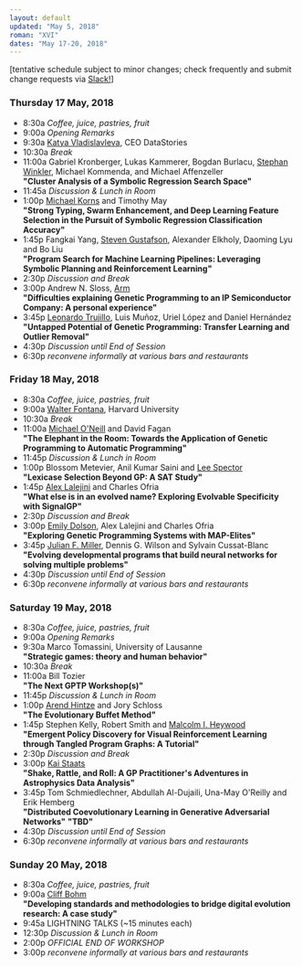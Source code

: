 ```yaml
---
layout: default
updated: "May 5, 2018"
roman: "XVI"
dates: "May 17-20, 2018"
---
```


[tentative schedule subject to minor changes; check frequently and submit change requests via [Slack!](https://gptp-workshops.slack.com)]

### Thursday 17 May, 2018
- 8:30a _Coffee, juice, pastries, fruit_
- 9:00a _Opening Remarks_
- 9:30a [Katya Vladislavleva](https://datastories.com/about), CEO DataStories
- 10:30a _Break_
- 11:00a Gabriel Kronberger, Lukas Kammerer, Bogdan Burlacu, [Stephan Winkler](https://heal.heuristiclab.com/team/winkler), Michael Kommenda, and Michael Affenzeller  
**"Cluster Analysis of a Symbolic Regression Search Space"**
- 11:45a _Discussion & Lunch in Room_
- 1:00p [Michael Korns](http://www.korns.com) and Timothy May  
**"Strong Typing, Swarm Enhancement, and Deep Learning Feature Selection in the Pursuit of Symbolic Regression Classification Accuracy"**
- 1:45p Fangkai Yang, [Steven Gustafson](https://www.maana.io/blog/steven-gustafson), Alexander Elkholy, Daoming Lyu and Bo Liu  
**"Program Search for Machine Learning Pipelines: Leveraging Symbolic Planning and Reinforcement Learning"**
- 2:30p _Discussion and Break_
- 3:00p Andrew N. Sloss, [Arm](https://www.arm.com)  
**"Difficulties explaining Genetic Programming to an IP Semiconductor Company: A personal experience"**
- 3:45p [Leonardo Trujillo](http://www.tree-lab.org/index.php/people-2/reserachers/46-leonardo-trujillo), Luis Muñoz, Uriel López and Daniel Hernández  
**"Untapped Potential of Genetic Programming: Transfer Learning and Outlier Removal"**
- 4:30p _Discussion until End of Session_
- 6:30p _reconvene informally at various bars and restaurants_

### Friday 18 May, 2018
- 8:30a _Coffee, juice, pastries, fruit_
- 9:00a [Walter Fontana](https://fontana.hms.harvard.edu), Harvard University
- 10:30a _Break_
- 11:00a [Michael O'Neill](http://ncra.ucd.ie) and David Fagan  
**"The Elephant in the Room: Towards the Application of Genetic Programming to Automatic Programming"**
- 11:45p _Discussion & Lunch in Room_
- 1:00p Blossom Metevier, Anil Kumar Saini and [Lee Spector](http://faculty.hampshire.edu/lspector)  
**"Lexicase Selection Beyond GP: A SAT Study"**
- 1:45p [Alex Lalejini](http://lalejini.com) and Charles Ofria  
**"What else is in an evolved name? Exploring Evolvable Specificity with SignalGP"**
- 2:30p _Discussion and Break_
- 3:00p [Emily Dolson](http://cse.msu.edu/~dolsonem), Alex Lalejini and Charles Ofria  
**"Exploring Genetic Programming Systems with MAP-Elites"**
- 3:45p [Julian F. Miller](https://www.york.ac.uk/electronic-engineering/staff/julian_miller), Dennis G. Wilson and Sylvain Cussat-Blanc  
**"Evolving developmental programs that build neural networks for solving multiple problems"**
- 4:30p _Discussion until End of Session_
- 6:30p _reconvene informally at various bars and restaurants_


### Saturday 19 May, 2018
- 8:30a _Coffee, juice, pastries, fruit_
- 9:00a _Opening Remarks_
- 9:30a Marco Tomassini, University of Lausanne  
**"Strategic games: theory and human behavior"**
- 10:30a _Break_
- 11:00a Bill Tozier  
**"The Next GPTP Workshop(s)"**
- 11:45p _Discussion & Lunch in Room_
- 1:00p [Arend Hintze](http://hintzelab.msu.edu) and Jory Schloss  
**"The Evolutionary Buffet Method"**
- 1:45p Stephen Kelly, Robert Smith and [Malcolm I. Heywood](https://web.cs.dal.ca/~mheywood)  
**"Emergent Policy Discovery for Visual Reinforcement Learning through Tangled Program Graphs: A Tutorial"**
- 2:30p _Discussion and Break_
- 3:00p [Kai Staats](https://www.kaistaats.com)  
**"Shake, Rattle, and Roll: A GP Practitioner's Adventures in Astrophysics Data Analysis"**
- 3:45p Tom Schmiedlechner, Abdullah Al-Dujaili, Una-May O'Reilly and Erik Hemberg  
**"Distributed Coevolutionary Learning in Generative Adversarial Networks"**
**"TBD"**
- 4:30p _Discussion until End of Session_
- 6:30p _reconvene informally at various bars and restaurants_

### Sunday 20 May, 2018
- 8:30a _Coffee, juice, pastries, fruit_
- 9:00a [Cliff Bohm](https://cliffbohm.weebly.com)  
**"Developing standards and methodologies to bridge digital evolution research: A case study"**
- 9:45a LIGHTNING TALKS (~15 minutes each)
- 12:30p _Discussion & Lunch in Room_
- 2:00p *OFFICIAL END OF WORKSHOP*
- 3:00p _reconvene informally at various bars and restaurants_

